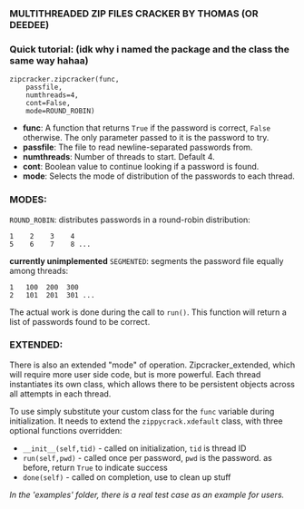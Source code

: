 ### MULTITHREADED ZIP FILES CRACKER BY THOMAS (OR DEEDEE) ###

### Quick tutorial: (idk why i named the package and the class the same way hahaa)

    zipcracker.zipcracker(func,
    	passfile,
    	numthreads=4,
    	cont=False,
    	mode=ROUND_ROBIN)

* **func**: A function that returns `True` if the password is correct, `False` otherwise. The only parameter passed to it is the password to try.
* **passfile**: The file to read newline-separated passwords from.
* **numthreads**: Number of threads to start. Default 4.
* **cont**: Boolean value to continue looking if a password is found.
* **mode**: Selects the mode of distribution of the passwords to each thread.


### MODES: ###

`ROUND_ROBIN`: distributes passwords in a round-robin distribution:

    1    2    3    4
    5    6    7    8 ...

**currently unimplemented** `SEGMENTED`: segments the password file equally among threads:

    1   100  200  300
    2   101  201  301 ...

The actual work is done during the call to `run()`. This function will return a list of passwords found to be correct.

### EXTENDED: ###

There is also an extended "mode" of operation.
Zipcracker_extended, which will require more user side code, but is more powerful. Each thread instantiates its own class, which allows there to be persistent objects across all attempts in each thread.

To use simply substitute your custom class for the `func` variable during initialization. It needs to extend the `zippycrack.xdefault` class, with three optional functions overridden:

* `__init__(self,tid)` - called on initialization, `tid` is thread ID
* `run(self,pwd)` - called once per password, `pwd` is the password. as before, return `True` to indicate success
* `done(self)` - called on completion, use to clean up stuff

_In the 'examples' folder, there is a real test case as an example for users._
